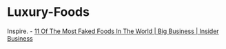 # Luxury-Foods
Inspire. - [11 Of The Most Faked Foods In The World | Big Business | Insider Business](https://youtu.be/K0OtGIPRcAs)
